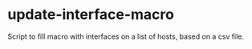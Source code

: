 # update-interface-macro
Script to fill macro with interfaces on a list of hosts, based on a csv file.

